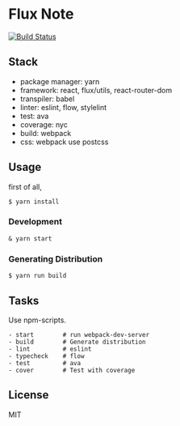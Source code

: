 # Flux Note

[![Build Status](https://travis-ci.org/remylii/flux-note.svg?branch=release)](https://travis-ci.org/remylii/flux-note)

## Stack

- package manager: yarn
- framework: react, flux/utils, react-router-dom
- transpiler: babel
- linter: eslint, flow, stylelint
- test: ava
- coverage: nyc
- build: webpack
- css: webpack use postcss

## Usage

first of all,

```
$ yarn install
```

### Development

```
& yarn start
```

### Generating Distribution

```
$ yarn run build
```

## Tasks

Use npm-scripts.

```
- start        # run webpack-dev-server
- build        # Generate distribution
- lint         # eslint
- typecheck    # flow
- test         # ava
- cover        # Test with coverage
```

## License

MIT
